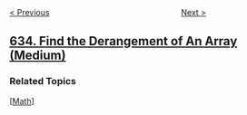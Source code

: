 <!--|This file generated by command(leetcode description); DO NOT EDIT.    |-->
<!--+----------------------------------------------------------------------+-->
<!--|@author    openset <openset.wang@gmail.com>                           |-->
<!--|@link      https://github.com/openset                                 |-->
<!--|@home      https://github.com/tonymontaro/leetcode-hints                        |-->
<!--+----------------------------------------------------------------------+-->

[< Previous](https://github.com/tonymontaro/leetcode-hints/tree/master/problems/sum-of-square-numbers "Sum of Square Numbers")
　　　　　　　　　　　　　　　　
[Next >](https://github.com/tonymontaro/leetcode-hints/tree/master/problems/design-log-storage-system "Design Log Storage System")

## [634. Find the Derangement of An Array (Medium)](https://leetcode.com/problems/find-the-derangement-of-an-array "寻找数组的错位排列")



### Related Topics
  [[Math](https://github.com/tonymontaro/leetcode-hints/tree/master/tag/math/README.md)]
